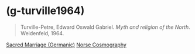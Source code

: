
# (g-turville1964)
> Turville-Petre, Edward Oswald Gabriel. *Myth and religion of the North*. Weidenfeld, 1964.
 
[Sacred Marriage (Germanic)](sacred-marriage-germanic.md)
[Norse Cosmography](norse-cosmography.md)